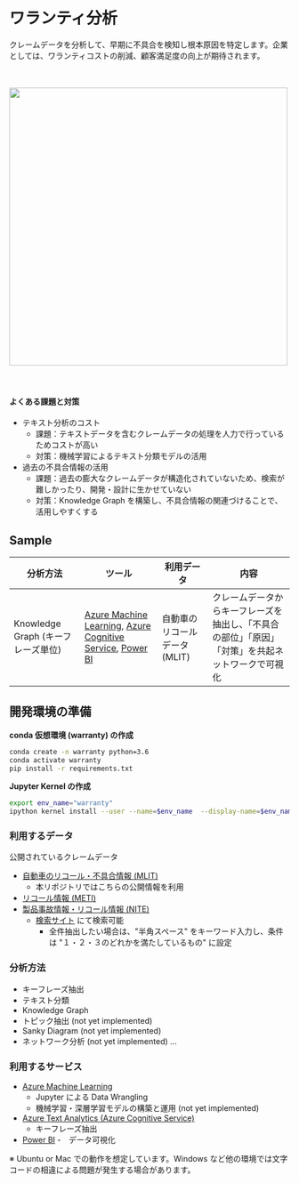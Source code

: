 ワランティ分析
==============================
クレームデータを分析して、早期に不具合を検知し根本原因を特定します。企業としては、ワランティコストの削減、顧客満足度の向上が期待されます。

<br><br>
<img src="https://user-images.githubusercontent.com/3815677/94828618-9c35f080-0444-11eb-8903-46edf2d0990f.gif" width = 500><br/>
<br><br>

#### よくある課題と対策
- テキスト分析のコスト
  - 課題：テキストデータを含むクレームデータの処理を人力で行っているためコストが高い  
  - 対策：機械学習によるテキスト分類モデルの活用
- 過去の不具合情報の活用
  - 課題：過去の膨大なクレームデータが構造化されていないため、検索が難しかったり、開発・設計に生かせていない
  - 対策：Knowledge Graph を構築し、不具合情報の関連づけることで、活用しやすくする

## Sample

| 分析方法 | ツール | 利用データ | 内容 | 
| --- | --- | --- | --- |
| Knowledge Graph (キーフレーズ単位) | [Azure Machine Learning](https://azure.microsoft.com/ja-jp/services/machine-learning/), [Azure Cognitive Service](https://azure.microsoft.com/ja-jp/services/cognitive-services/), [Power BI](https://powerbi.microsoft.com/ja-jp/)| 自動車のリコールデータ(MLIT) | クレームデータからキーフレーズを抽出し、「不具合の部位」「原因」「対策」を共起ネットワークで可視化| 






## 開発環境の準備

**conda 仮想環境 (warranty) の作成**
```bash
conda create -n warranty python=3.6 
conda activate warranty
pip install -r requirements.txt
```

**Jupyter Kernel の作成**
```bash
export env_name="warranty"
ipython kernel install --user --name=$env_name  --display-name=$env_name
```

### 利用するデータ
公開されているクレームデータ
- [自動車のリコール・不具合情報 (MLIT)](http://www.mlit.go.jp/jidosha/carinf/rcl/data.html)
  - 本リポジトリではこちらの公開情報を利用
- [リコール情報 (METI)](https://www.meti.go.jp/product_safety/recall/index.html)
- [製品事故情報・リコール情報 (NITE)](https://www.nite.go.jp/index.html)
  - [検索サイト](https://www.nite.go.jp/jiko/jiko-db/recall/search/) にて検索可能
    - 全件抽出したい場合は、"半角スペース" をキーワード入力し、条件は "１・２・３のどれかを満たしているもの" に設定

### 分析方法
- キーフレーズ抽出
- テキスト分類
- Knowledge Graph
- トピック抽出 (not yet implemented)
- Sanky Diagram (not yet implemented)
- ネットワーク分析 (not yet implemented)
...


### 利用するサービス
- [Azure Machine Learning](https://azure.microsoft.com/ja-jp/services/machine-learning/)
  - Jupyter による Data Wrangling
  - 機械学習・深層学習モデルの構築と運用 (not yet implemented)
- [Azure Text Analytics (Azure Cognitive Service)](https://azure.microsoft.com/ja-jp/services/cognitive-services/)
  - キーフレーズ抽出
- [Power BI](https://powerbi.microsoft.com/ja-jp/)
  -　データ可視化

※ Ubuntu or Mac での動作を想定しています。Windows など他の環境では文字コードの相違による問題が発生する場合があります。
